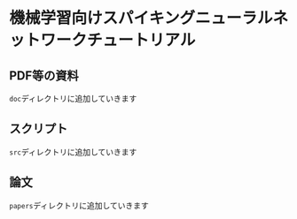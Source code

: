 # 機械学習向けスパイキングニューラルネットワークチュートリアル

## PDF等の資料
`doc`ディレクトリに追加していきます

## スクリプト
`src`ディレクトリに追加していきます

## 論文
`papers`ディレクトリに追加していきます

